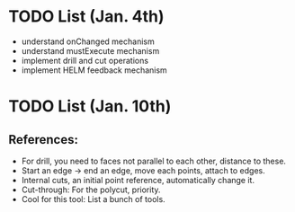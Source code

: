 # TODO List (Jan. 4th)
* understand onChanged mechanism
* understand mustExecute mechanism
* implement drill and cut operations
* implement HELM feedback mechanism

# TODO List (Jan. 10th)

## References:
* For drill, you need to faces not parallel to each other, distance to these.
* Start an edge -> end an edge, move each points, attach to edges.
* Internal cuts, an initial point reference, automatically change it.
* Cut-through: For the polycut, priority.
* Cool for this tool: List a bunch of tools. 